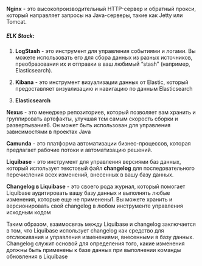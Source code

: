 **Nginx** - это высокопроизводительный HTTP-сервер и обратный прокси,  который направляет запросы на Java-серверы, такие как Jetty или Tomcat.

##### **ELK Stack**:

1. **LogStash** - это инструмент для управления событиями и логами. Вы можете использовать его для сбора данных из разных источников, преобразования их и отправки в ваш любимый “stash” (например, Elasticsearch).

2. **Kibana** - это инструмент визуализации данных от Elastic, который предоставляет визуализацию и навигацию по данным Elasticsearch

3. **Elasticsearch**

**Nexus** - это менеджер репозиториев, который позволяет вам хранить и группировать артефакты, улучшая тем самым скорость сборки и развертывания6. Он может быть использован для управления зависимостями в проектах Java

**Camunda** - это платформа автоматизации бизнес-процессов, которая предлагает рабочие потоки и автоматизацию решений.

**Liquibase** - это инструмент для управления версиями баз данных, который использует текстовый файл **changelog** для последовательного перечисления всех изменений, внесенных в вашу базу данных.

**Changelog в Liquibase** - это своего рода журнал, который помогает Liquibase аудитировать вашу базу данных и выполнять любые изменения, которые еще не применены1. Вы можете хранить и версионировать свой changelog в любом инструменте управления исходным кодом

Таким образом, взаимосвязь между Liquibase и changelog заключается в том, что Liquibase использует changelog как средство для отслеживания и управления изменениями, внесенными в базу данных. Changelog служит основой для определения того, какие изменения должны быть применены к базе данных при выполнении команды обновления в Liquibase